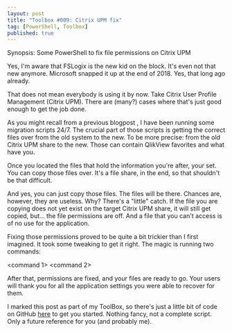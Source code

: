```yaml
---
layout: post
title: "Toolbox #009: Citrix UPM fix"
tag: [PowerShell, Toolbox]
published: true
---
```

Synopsis: Some PowerShell to fix file permissions on Citrix UPM

Yes, I'm aware that FSLogix is the new kid on the block. It's even not that new anymore. Microsoft snapped it up at the end of 2018. Yes, that long ago already.

That does not mean everybody is using it by now. Take Citrix User Profile Management (Citrix UPM). There are (many?) cases where that's just good enough to get the job done.

As you might recall from a previous blogpost <link here>, I have been running some migration scripts 24/7. The crucial part of those scripts is getting the correct files over from the old system to the new. To be more precise: from the old Citrix UPM share to the new. Those can contain QlikView favorites and what have you.

Once you located the files that hold the information you're after, your set. You can copy those files over. It's a file share, in the end, so that shouldn't be that difficult.

And yes, you can just copy those files. The files will be there. Chances are, however, they are useless. Why? There's a "little" catch. If the file you are copying does not yet exist on the target Citrix UPM share, it will still get copied, but... the file permissions are off. And a file that you can't access is of no use for the application.

Fixing those permissions proved to be quite a bit trickier than I first imagined. It took some tweaking to get it right. The magic is running two commands:

<command 1>
<command 2>

After that, permissions are fixed, and your files are ready to go. Your users will thank you for all the application settings you were able to recover for them.

I marked this post as part of my ToolBox, so there's just a little bit of code on GitHub [here](https://github.com/Cloudsparkle/CTXAutoLaunch) to get you started. Nothing fancy, not a complete script. Only a future reference for you (and probably me).
